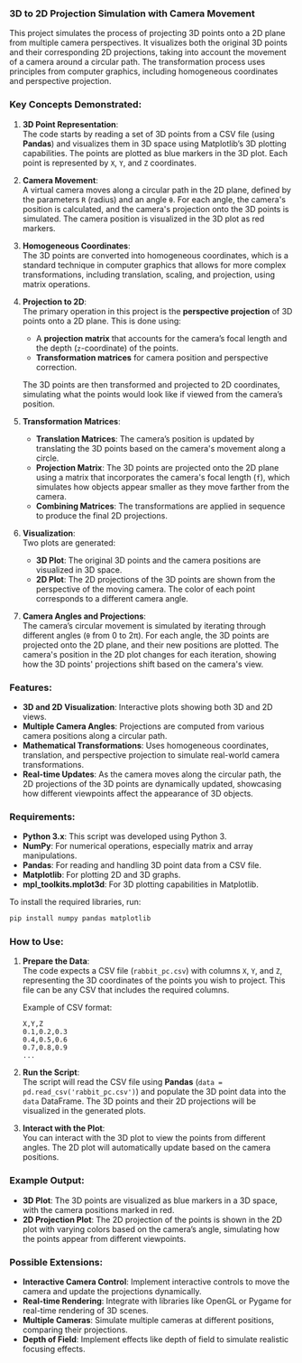 ### 3D to 2D Projection Simulation with Camera Movement

This project simulates the process of projecting 3D points onto a 2D plane from multiple camera perspectives. It visualizes both the original 3D points and their corresponding 2D projections, taking into account the movement of a camera around a circular path. The transformation process uses principles from computer graphics, including homogeneous coordinates and perspective projection.

### Key Concepts Demonstrated:

1. **3D Point Representation**:  
   The code starts by reading a set of 3D points from a CSV file (using **Pandas**) and visualizes them in 3D space using Matplotlib’s 3D plotting capabilities. The points are plotted as blue markers in the 3D plot. Each point is represented by `X`, `Y`, and `Z` coordinates.

2. **Camera Movement**:  
   A virtual camera moves along a circular path in the 2D plane, defined by the parameters `R` (radius) and an angle `θ`. For each angle, the camera's position is calculated, and the camera's projection onto the 3D points is simulated. The camera position is visualized in the 3D plot as red markers.

3. **Homogeneous Coordinates**:  
   The 3D points are converted into homogeneous coordinates, which is a standard technique in computer graphics that allows for more complex transformations, including translation, scaling, and projection, using matrix operations.

4. **Projection to 2D**:  
   The primary operation in this project is the **perspective projection** of 3D points onto a 2D plane. This is done using:
   - A **projection matrix** that accounts for the camera’s focal length and the depth (`z`-coordinate) of the points.
   - **Transformation matrices** for camera position and perspective correction.
   
   The 3D points are then transformed and projected to 2D coordinates, simulating what the points would look like if viewed from the camera’s position.

5. **Transformation Matrices**:  
   - **Translation Matrices**: The camera’s position is updated by translating the 3D points based on the camera's movement along a circle.
   - **Projection Matrix**: The 3D points are projected onto the 2D plane using a matrix that incorporates the camera's focal length (`f`), which simulates how objects appear smaller as they move farther from the camera.
   - **Combining Matrices**: The transformations are applied in sequence to produce the final 2D projections.

6. **Visualization**:  
   Two plots are generated:
   - **3D Plot**: The original 3D points and the camera positions are visualized in 3D space.
   - **2D Plot**: The 2D projections of the 3D points are shown from the perspective of the moving camera. The color of each point corresponds to a different camera angle.

7. **Camera Angles and Projections**:  
   The camera’s circular movement is simulated by iterating through different angles (`θ` from 0 to 2π). For each angle, the 3D points are projected onto the 2D plane, and their new positions are plotted. The camera's position in the 2D plot changes for each iteration, showing how the 3D points' projections shift based on the camera's view.

### Features:
- **3D and 2D Visualization**: Interactive plots showing both 3D and 2D views.
- **Multiple Camera Angles**: Projections are computed from various camera positions along a circular path.
- **Mathematical Transformations**: Uses homogeneous coordinates, translation, and perspective projection to simulate real-world camera transformations.
- **Real-time Updates**: As the camera moves along the circular path, the 2D projections of the 3D points are dynamically updated, showcasing how different viewpoints affect the appearance of 3D objects.

### Requirements:
- **Python 3.x**: This script was developed using Python 3.
- **NumPy**: For numerical operations, especially matrix and array manipulations.
- **Pandas**: For reading and handling 3D point data from a CSV file.
- **Matplotlib**: For plotting 2D and 3D graphs.
- **mpl_toolkits.mplot3d**: For 3D plotting capabilities in Matplotlib.

To install the required libraries, run:
```bash
pip install numpy pandas matplotlib
```

### How to Use:
1. **Prepare the Data**:  
   The code expects a CSV file (`rabbit_pc.csv`) with columns `X`, `Y`, and `Z`, representing the 3D coordinates of the points you wish to project. This file can be any CSV that includes the required columns.

   Example of CSV format:
   ```csv
   X,Y,Z
   0.1,0.2,0.3
   0.4,0.5,0.6
   0.7,0.8,0.9
   ...
   ```

2. **Run the Script**:  
   The script will read the CSV file using **Pandas** (`data = pd.read_csv('rabbit_pc.csv')`) and populate the 3D point data into the `data` DataFrame. The 3D points and their 2D projections will be visualized in the generated plots.

3. **Interact with the Plot**:  
   You can interact with the 3D plot to view the points from different angles. The 2D plot will automatically update based on the camera positions.

### Example Output:
- **3D Plot**: The 3D points are visualized as blue markers in a 3D space, with the camera positions marked in red.
- **2D Projection Plot**: The 2D projection of the points is shown in the 2D plot with varying colors based on the camera’s angle, simulating how the points appear from different viewpoints.

### Possible Extensions:
- **Interactive Camera Control**: Implement interactive controls to move the camera and update the projections dynamically.
- **Real-time Rendering**: Integrate with libraries like OpenGL or Pygame for real-time rendering of 3D scenes.
- **Multiple Cameras**: Simulate multiple cameras at different positions, comparing their projections.
- **Depth of Field**: Implement effects like depth of field to simulate realistic focusing effects.
